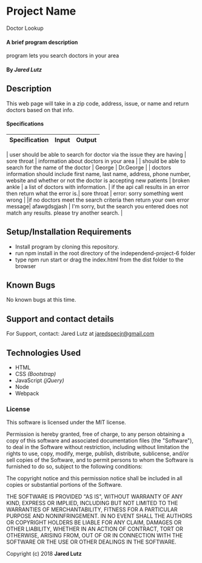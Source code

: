 # Project Name
Doctor Lookup

#### A brief program description
program lets you search doctors in your area
#### By _**Jared Lutz**_

## Description

This web page will take in a zip code, address, issue, or name and return doctors based on that info.

#### Specifications

| Specification | Input | Output |
| --- | --- | --- |

| user should be able to search for doctor via the issue they are having | sore throat | information about doctors in your area |
| should be able to search for the name of the doctor | George | Dr.George |
| doctors information should include first name, last name, address, phone number, website and whether or not the doctor is accepting new patients | broken ankle | a list of doctors with information.
| if the api call results in an error then return what the error is.| sore throat | error: sorry something went wrong |
|if no doctors meet the search criteria then return your own error message| afawgdsgjash | I'm sorry, but the search you entered does not match any results. please try another search. |


## Setup/Installation Requirements

* Install program by cloning this repository.
* run npm install in the root directory of the independend-project-6 folder
* type npm run start or drag the index.html from the dist folder to the browser

## Known Bugs

No known bugs at this time.

## Support and contact details

For Support, contact:
Jared Lutz at jaredspecjr@gmail.com

## Technologies Used

* HTML
* CSS _(Bootstrap)_
* JavaScript _(jQuery)_
* Node
* Webpack


### License

This software is licensed under the MIT license.

Permission is hereby granted, free of charge, to any person obtaining a copy of this software and associated documentation files (the "Software"), to deal in the Software without restriction, including without limitation the rights to use, copy, modify, merge, publish, distribute, sublicense, and/or sell copies of the Software, and to permit persons to whom the Software is furnished to do so, subject to the following conditions:

The copyright notice and this permission notice shall be included in all copies or substantial portions of the Software.

THE SOFTWARE IS PROVIDED "AS IS", WITHOUT WARRANTY OF ANY KIND, EXPRESS OR IMPLIED, INCLUDING BUT NOT LIMITED TO THE WARRANTIES OF MERCHANTABILITY, FITNESS FOR A PARTICULAR PURPOSE AND NONINFRINGEMENT. IN NO EVENT SHALL THE AUTHORS OR COPYRIGHT HOLDERS BE LIABLE FOR ANY CLAIM, DAMAGES OR OTHER LIABILITY, WHETHER IN AN ACTION OF CONTRACT, TORT OR OTHERWISE, ARISING FROM, OUT OF OR IN CONNECTION WITH THE SOFTWARE OR THE USE OR OTHER DEALINGS IN THE SOFTWARE.

Copyright (c) 2018 **Jared Lutz**
